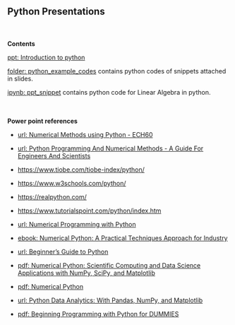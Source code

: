 ## Python Presentations
<br><br>
**Contents**

[ppt: Introduction to python](Introduction%20to%20python.pptx)

[folder: python_example_codes](python_example_codes) contains python codes of snippets attached in slides.

[ipynb: ppt_snippet](ppt_snippet.ipynb) contains python code for Linear Algebra in python.

<br><br>
**Power point references**
- [url: Numerical Methods using Python - ECH60](https://hmanikantan.github.io/ECH60/)

- [url: Python Programming And Numerical Methods - A Guide For Engineers And Scientists](https://pythonnumericalmethods.berkeley.edu/notebooks/Index.html)

- <https://www.tiobe.com/tiobe-index/python/>

- <https://www.w3schools.com/python/>

- <https://realpython.com/>

- <https://www.tutorialspoint.com/python/index.htm>

- [url: Numerical Programming with Python](https://python-course.eu/numerical-programming/)

- [ebook: Numerical Python: A Practical Techniques Approach for Industry](https://jrjohansson.github.io/numericalpython.html)

- [url: Beginner’s Guide to Python](https://wiki.python.org/moin/BeginnersGuide)

- [pdf: Numerical Python: Scientific Computing and Data Science Applications with NumPy, SciPy, and Matplotlib](https://www.haio.ir/app/uploads/2021/12/Numerical-Python-Scientific-Computing-and-Data-Science-Applications-with-Numpy-SciPy-and-Matplotlib-by-Robert-Johansson-z-lib.org_.pdf)

- [pdf: Numerical Python](https://www.cs.mcgill.ca/~hv/articles/Numerical/numpy.pdf)

- [url: Python Data Analytics: With Pandas, NumPy, and Matplotlib](https://www.pdfdrive.com/python-data-analytics-with-pandas-numpy-and-matplotlib-d183971250.html)

- [pdf: Beginning Programming with Python for DUMMIES](https://github.com/SharmaNatasha/Books/blob/master/Beginning%20Programming%20with%20Python%20for%20Dummies.pdf)

